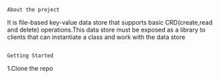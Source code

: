                                                                                 About the project

It is file-based key-value data store that supports basic CRD(create,read and delete) operations.This data store must be exposed as a library to clients that can instantiate a class and work with the data store

                                                                                Getting Started

1.Clone the repo 
